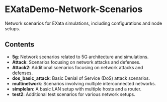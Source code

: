 # EXataDemo-Network-Scenarios

Network scenarios for EXata simulations, including configurations and node setups.

## Contents

- **5g**: Network scenarios related to 5G architecture and simulations.
- **Attack**: Scenarios focusing on network attacks and defenses.
- **Attack2**: Additional scenarios focusing on network attacks and defenses.
- **dos_basic_attack**: Basic Denial of Service (DoS) attack scenarios.
- **multinetwork**: Scenarios involving multiple interconnected networks.
- **simplelan**: A basic LAN setup with multiple hosts and a router.
- **test2**: Additional test scenarios for various network setups.

